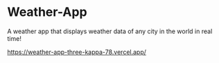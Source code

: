 # Weather-App
A weather app that displays weather data of any city in the world in real time!

https://weather-app-three-kappa-78.vercel.app/

